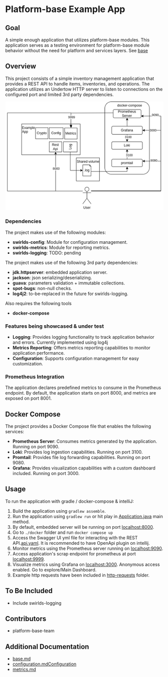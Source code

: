 # Platform-base Example App

## Goal

A simple enough application that utilizes platform-base modules. This application serves as a testing environment for platform-base module behavior without the need for platform and services layers.
See [base](../platform-sdk/docs/base/base.md)


## Overview

This project consists of a simple inventory management application that provides a REST API to handle items, inventories, and operations. The application utilizes an Undertow HTTP server to listen to connections on the configured port and limited 3rd party dependencies.

![base-sample.drawio.png](./doc/base-example.drawio.png)

### Dependencies

The project makes use of the following modules:

- **swirlds-config**: Module for configuration management.
- **swirlds-metrics**: Module for reporting metrics.
- **swirlds-logging**: TODO: pending

The project makes use of the following 3rd party dependencies:
- **jdk.httpserver**: embedded application server.
- **jackson**: json serializing/deserializing.
- **guava**: parameters validation + immutable collections.
- **spot-bugs**: non-null checks.
- **log4j2**: to-be-replaced in the future for swirlds-logging.

Also requires the following tools
- **docker-compose**

### Features being showcased & under test

- **Logging**: Provides logging functionality to track application behavior and errors. Currently implemented using log4j
- **Metrics Reporting**: Offers metrics reporting capabilities to monitor application performance.
- **Configuration**: Supports configuration management for easy customization.

### Prometheus Integration

The application declares predefined metrics to consume in the Prometheus endpoint. By default, the application starts on port 8000, and metrics are exposed on port 8001.

## Docker Compose

The project provides a Docker Compose file that enables the following services:

- **Prometheus Server**: Consumes metrics generated by the application. Running on port 9090.
- **Loki**: Provides log ingestion capabilities. Running on port 3100.
- **Promtail**: Provides file log forwarding capabilities. Running on port 9080.
- **Grafana**: Provides visualization capabilities with a custom dashboard included. Running on port 3000.

## Usage

To run the application with gradle / docker-compose & intelliJ:
1. Build the application using `gradlew assemble`.
2. Run the application using `gradlew run` or hit play in [Application.java](src%2Fmain%2Fjava%2Fcom%2Fswirlds%2Fplatform%2Fbase%2Fexample%2Fapp%2FApplication.java) main method.
3. By default, embedded server will be running on port [localhost:8000](localhost:8080/).
4. Go to `./docker` folder and run `docker compose up`
5. Access the Swagger UI yml file for interacting with the REST API.[api.yaml](src/swagger/store-rest-api.yaml). It is recommended to have OpenApi plugin on intellij.
6. Monitor metrics using the Prometheus server running on [localhost:9090](http://localhost:9090/).
7. Access application's scrap endpoint for prometheus at port [localhost:9999](http://localhost:9999/).
8. Visualize metrics using Grafana on [localhost:3000](http://localhost:3000/). Anonymous access enabled. Go to explore/Main Dashboard.
9. Example http requests have been included in [http-requests](http-requests%2FItems.http) folder.


## To Be Included

- Include swirlds-logging

## Contributors

- platform-base-team

## Additional Documentation
- [base.md](..%2Fplatform-sdk%2Fdocs%2Fbase%2Fbase.md)
- [configuration.md](..%2Fplatform-sdk%2Fdocs%2Fbase%2Fconfiguration%2Fconfiguration.md)[Configuration](./base/configuration/configuration.md)
- [metrics.md](..%2Fplatform-sdk%2Fdocs%2Fbase%2Fmetrics%2Fmetrics.md)
